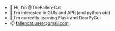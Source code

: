 - 👋 Hi, I’m @TheFallen-Cat
- 👀 I’m interested in GUIs and APIs(and python ofc) 
- 🌱 I’m currently learning Flask and DearPyGui
- 📫 fallencat.user@gmail.com


